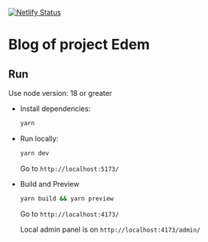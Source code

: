 [![Netlify Status](https://api.netlify.com/api/v1/badges/925fd2ca-3969-402e-8f66-b36f85c7ae05/deploy-status)](https://app.netlify.com/sites/prjedem-blog/deploys)

# Blog of project Edem

## Run

Use node version: 18 or greater

- Install dependencies:

  ```bash
  yarn
  ```

- Run locally:

  ```bash
  yarn dev
  ```

  Go to `http://localhost:5173/`

- Build and Preview

  ```bash
  yarn build && yarn preview
  ```

  Go to `http://localhost:4173/`

  Local admin panel is on `http://localhost:4173/admin/`
